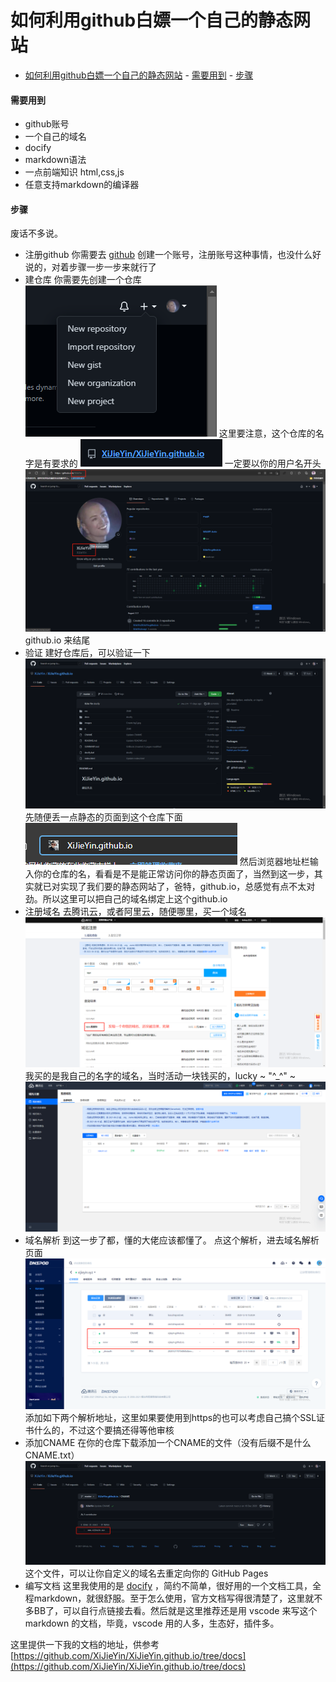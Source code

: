 # 如何利用github白嫖一个自己的静态网站

<!-- TOC -->

- [如何利用github白嫖一个自己的静态网站](#如何利用github白嫖一个自己的静态网站)
      - [需要用到](#需要用到)
      - [步骤](#步骤)

<!-- /TOC -->

#### 需要用到

- github账号
- 一个自己的域名
- docify
- markdown语法
- 一点前端知识 html,css,js
- 任意支持markdown的编译器

#### 步骤
废话不多说。

- 注册github
  你需要去 [github](https://github.com/) 创建一个账号，注册账号这种事情，也没什么好说的，对着步骤一步一步来就行了  
- 建仓库
  你需要先创建一个仓库
  ![创建仓库](../../images/other/some/station/16261006537589.png)
  这里要注意，这个仓库的名字是有要求的
  ![仓库名](../../images/other/some/station/16261006537582.png)
  一定要以你的用户名开头
  ![用户名](../../images/other/some/station/20210831100936.png)
  github.io 来结尾
- 验证
  建好仓库后，可以验证一下
  ![page](../../images/other/some/station/20210831101131page.png)
  先随便丢一点静态的页面到这个仓库下面
  ![验证](../../images/other/some/station/20210831100741.png)
  然后浏览器地址栏输入你的仓库的名，看看是不是能正常访问你的静态页面了，当然到这一步，其实就已对实现了我们要的静态网站了，爸特，github.io，总感觉有点不太对劲。所以这里可以把自己的域名绑定上这个github.io
- 注册域名
  去腾讯云，或者阿里云，随便哪里，买一个域名
  ![买域名](../../images/other/some/station/20210831100514.png)
  我买的是我自己的名字的域名，当时活动一块钱买的，lucky ~ "\^_^" ~
  ![域名管理](../../images/other/some/station/20210831101549ym.png)
- 域名解析
  到这一步了都，懂的大佬应该都懂了。
  点这个解析，进去域名解析页面
  ![域名解析](../../images/other/some/station/20210831101856ymjx.png)
  添加如下两个解析地址，这里如果要使用到https的也可以考虑自己搞个SSL证书什么的，不过这个要搞还得等他审核
- 添加CNAME
  在你的仓库下载添加一个CNAME的文件（没有后缀不是什么CNAME.txt）
  ![CNAME](../../images/other/some/station/20210831102303cname.png)
  这个文件，可以让你自定义的域名去重定向你的 GitHub Pages
- 编写文档
  这里我使用的是 [docify](https://docsify.js.org/#/zh-cn/) ，简约不简单，很好用的一个文档工具，全程markdown，就很舒服。至于怎么使用，官方文档写得很清楚了，这里就不多BB了，可以自行点链接去看。然后就是这里推荐还是用 vscode 来写这个markdown 的文档，毕竟，vscode 用的人多，生态好，插件多。

这里提供一下我的文档的地址，供参考 [https://github.com/XiJieYin/XiJieYin.github.io/tree/docs](https://github.com/XiJieYin/XiJieYin.github.io/tree/docs)
